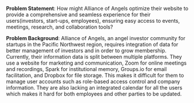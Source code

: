 **Problem Statement**: How might Alliance of Angels optimize their website to provide a comprehensive and seamless experience for their users(investors, start-ups, employees), ensuring easy access to events, meetings, research, and collaboration tools?

**Problem Background**: Alliance of Angels, an angel investor community for startups in the Pacific Northwest region, requires integration of data for better management of investors and in order to grow membership.
 Currently, their information data is split between multiple platforms. They use a website for marketing and communication, Zoom for online meetings and recordings, Spark for institutional memory, Groups.io for email facilitation, and Dropbox for file storage. This makes it difficult for them to manage user accounts such as role-based access control and company information. They are also lacking an integrated calendar for all the users which makes it hard for both employees and other parties to be updated.
